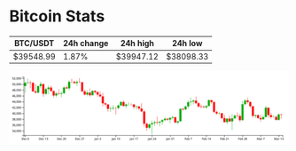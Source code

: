 # Bitcoin Stats

BTC/USDT|24h change|24h high|24h low|
|---|---|---|---|
|$39548.99|1.87%|$39947.12|$38098.33|

<img src="./chart.svg">
